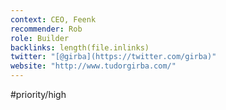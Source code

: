 ```yaml
---
context: CEO, Feenk
recommender: Rob
role: Builder
backlinks: length(file.inlinks) 
twitter: "[@girba](https://twitter.com/girba)"
website: "http://www.tudorgirba.com/"
---
```

#priority/high 